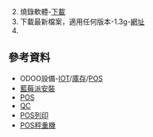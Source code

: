 
2. 燒錄軟體-[下載](https://etcher.balena.io/)
3. 下載最新檔案，適用任何版本-1.3g-[網址](https://nightly.odoo.com/master/iotbox/)
4. 

## 參考資料
   + ODOO設備-[IOT](https://www.odoo.com/zh_TW/app/iot-hardware)/[庫存](https://www.odoo.com/zh_TW/app/inventory-hardware)/[POS](https://www.odoo.com/zh_TW/app/point-of-sale-hardware)
   + [藍莓派安裝](https://www.youtube.com/watch?v=7xlgVrhMhEU)
   + [POS](https://www.youtube.com/watch?v=8C6dKREbO70&t)
   + [QC](https://www.youtube.com/watch?v=6uJJnP6452E)
   + [POS列印](https://www.youtube.com/watch?v=EtPRZDOhwFU)
   + [POS秤重機](https://www.youtube.com/watch?v=hnAcUCZpKuo)
